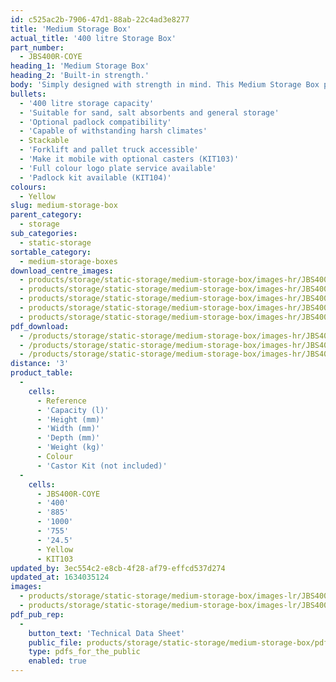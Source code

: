 ```yaml
---
id: c525ac2b-7906-47d1-88ab-22c4ad3e8277
title: 'Medium Storage Box'
actual_title: '400 litre Storage Box'
part_number:
  - JBS400R-COYE
heading_1: 'Medium Storage Box'
heading_2: 'Built-in strength.'
body: 'Simply designed with strength in mind. This Medium Storage Box packs a punch with a 400 litre storage capacity, compatible with salt, sand and other absorbents.'
bullets:
  - '400 litre storage capacity'
  - 'Suitable for sand, salt absorbents and general storage'
  - 'Optional padlock compatibility'
  - 'Capable of withstanding harsh climates'
  - Stackable
  - 'Forklift and pallet truck accessible'
  - 'Make it mobile with optional casters (KIT103)'
  - 'Full colour logo plate service available'
  - 'Padlock kit available (KIT104)'
colours:
  - Yellow
slug: medium-storage-box
parent_category:
  - storage
sub_categories:
  - static-storage
sortable_category:
  - medium-storage-boxes
download_centre_images:
  - products/storage/static-storage/medium-storage-box/images-hr/JBS400R-COYE_01.jpg
  - products/storage/static-storage/medium-storage-box/images-hr/JBS400R-COYE_02.jpg
  - products/storage/static-storage/medium-storage-box/images-hr/JBS400R-COYE_021.jpg
  - products/storage/static-storage/medium-storage-box/images-hr/JBS400R-COYE_03.jpg
  - products/storage/static-storage/medium-storage-box/images-hr/JBS400R-COYE_04.jpg
pdf_download:
  - /products/storage/static-storage/medium-storage-box/images-hr/JBS400R-COYE_01.jpg
  - /products/storage/static-storage/medium-storage-box/images-hr/JBS400R-COYE_02.jpg
  - /products/storage/static-storage/medium-storage-box/images-hr/JBS400R-COYE_021.jpg
distance: '3'
product_table:
  -
    cells:
      - Reference
      - 'Capacity (l)'
      - 'Height (mm)'
      - 'Width (mm)'
      - 'Depth (mm)'
      - 'Weight (kg)'
      - Colour
      - 'Castor Kit (not included)'
  -
    cells:
      - JBS400R-COYE
      - '400'
      - '885'
      - '1000'
      - '755'
      - '24.5'
      - Yellow
      - KIT103
updated_by: 3ec554c2-e8cb-4f28-af79-effcd537d274
updated_at: 1634035124
images:
  - products/storage/static-storage/medium-storage-box/images-lr/JBS400R-COYE_01.jpg
  - products/storage/static-storage/medium-storage-box/images-lr/JBS400R-COYE_02.jpg
pdf_pub_rep:
  -
    button_text: 'Technical Data Sheet'
    public_file: products/storage/static-storage/medium-storage-box/pdf-lr/ST-Medium-Storage-Box-TD_EN.pdf
    type: pdfs_for_the_public
    enabled: true
---
```


